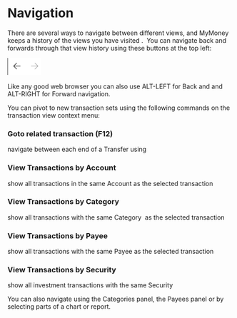 
# Navigation

There are several ways to navigate between different views, and MyMoney keeps a history of the views you have visited .  You can navigate back and forwards through that view history using these buttons at the top left:

![](../Images/Navigation.png)

Like any good web browser you can also use ALT-LEFT for Back and and ALT-RIGHT for Forward navigation.

You can pivot to new transaction sets using the following commands on the transaction view context menu:

### Goto related transaction (F12)
navigate between each end of a Transfer using

### View Transactions by Account
show all transactions in the same Account as the selected transaction

### View Transactions by Category
show all transactions with the same Category  as the selected transaction

### View Transactions by Payee
show all transactions with the same Payee as the selected transaction

### View Transactions by Security
show all investment transactions with the same Security

You can also navigate using the Categories panel, the Payees panel or by selecting parts of a chart or report.






